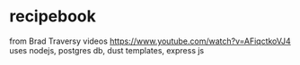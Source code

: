 # recipebook
from Brad Traversy videos
https://www.youtube.com/watch?v=AFiqctkoVJ4
uses nodejs, postgres db, dust templates, express js

